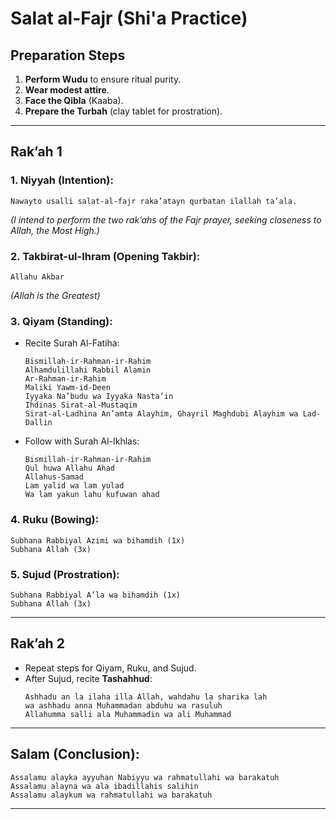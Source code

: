 # Salat al-Fajr (Shi'a Practice)

## **Preparation Steps**
1. **Perform Wudu** to ensure ritual purity.
2. **Wear modest attire**.
3. **Face the Qibla** (Kaaba).
4. **Prepare the Turbah** (clay tablet for prostration).

---

## **Rak’ah 1**

### 1. **Niyyah (Intention)**:
   ```
   Nawayto usalli salat-al-fajr raka’atayn qurbatan ilallah ta’ala.
   ```
   *(I intend to perform the two rak’ahs of the Fajr prayer, seeking closeness to Allah, the Most High.)*

### 2. **Takbirat-ul-Ihram (Opening Takbir)**:
   ```
   Allahu Akbar
   ```
   *(Allah is the Greatest)*

### 3. **Qiyam (Standing)**:
   - Recite Surah Al-Fatiha:
     ```
     Bismillah-ir-Rahman-ir-Rahim
     Alhamdulillahi Rabbil Alamin
     Ar-Rahman-ir-Rahim
     Maliki Yawm-id-Deen
     Iyyaka Na’budu wa Iyyaka Nasta’in
     Ihdinas Sirat-al-Mustaqim
     Sirat-al-Ladhina An’amta Alayhim, Ghayril Maghdubi Alayhim wa Lad-Dallin
     ```

   - Follow with Surah Al-Ikhlas:
     ```
     Bismillah-ir-Rahman-ir-Rahim
     Qul huwa Allahu Ahad
     Allahus-Samad
     Lam yalid wa lam yulad
     Wa lam yakun lahu kufuwan ahad
     ```

### 4. **Ruku (Bowing)**:
   ```
   Subhana Rabbiyal Azimi wa bihamdih (1x)
   Subhana Allah (3x)
   ```

### 5. **Sujud (Prostration)**:
   ```
   Subhana Rabbiyal A’la wa bihamdih (1x)
   Subhana Allah (3x)
   ```

---

## **Rak’ah 2**

- Repeat steps for Qiyam, Ruku, and Sujud.
- After Sujud, recite **Tashahhud**:
  ```
  Ashhadu an la ilaha illa Allah, wahdahu la sharika lah
  wa ashhadu anna Muhammadan abduhu wa rasuluh
  Allahumma salli ala Muhammadin wa ali Muhammad
  ```

---

## **Salam (Conclusion)**:
```
Assalamu alayka ayyuhan Nabiyyu wa rahmatullahi wa barakatuh
Assalamu alayna wa ala ibadillahis salihin
Assalamu alaykum wa rahmatullahi wa barakatuh
```

---

